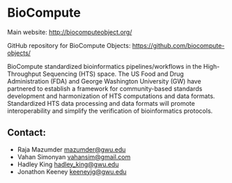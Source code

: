 BioCompute
==========

Main website: http://biocomputeobject.org/

GitHub repository for BioCompute Objects:
https://github.com/biocompute-objects/

BioCompute standardized bioinformatics pipelines/workflows in the High-Throughput Sequencing (HTS) space. The US Food and Drug Administration (FDA) and George Washington University (GW) have partnered to establish a framework for community-based standards development and harmonization of HTS computations and data formats. Standardized HTS data processing and data formats will promote interoperability and simplify the verification of bioinformatics protocols. 

## Contact:
* Raja Mazumder <mazumder@gwu.edu>
* Vahan Simonyan <vahansim@gmail.com>
* Hadley King <hadley_king@gwu.edu>
* Jonathon Keeney <keeneyjg@gwu.edu>
